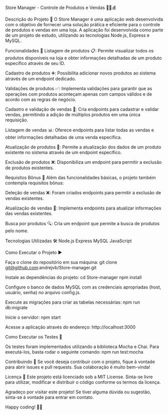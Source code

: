 Store Manager - Controle de Produtos e Vendas 🏪💼💰

Descrição do Projeto 📝
O Store Manager é uma aplicação web desenvolvida com o objetivo de fornecer uma solução prática e eficiente para o controle de produtos e vendas em uma loja. A aplicação foi desenvolvida como parte de um projeto de estudo, utilizando as tecnologias Node.js, Express e MySQL.

Funcionalidades 🚀
Listagem de produtos 📋: Permite visualizar todos os produtos disponíveis na loja e obter informações detalhadas de um produto específico através de seu ID.

Cadastro de produtos ➕: Possibilita adicionar novos produtos ao sistema através de um endpoint dedicado.

Validações de produtos ✅: Implementa validações para garantir que as operações com produtos aconteçam apenas com campos válidos e de acordo com as regras de negócio.

Cadastro e validação de vendas 🛒: Cria endpoints para cadastrar e validar vendas, permitindo a adição de múltiplos produtos em uma única requisição.

Listagem de vendas 📊: Oferece endpoints para listar todas as vendas e obter informações detalhadas de uma venda específica.

Atualização de produtos 🔄: Permite a atualização dos dados de um produto existente no sistema através de um endpoint específico.

Exclusão de produtos ❌: Disponibiliza um endpoint para permitir a exclusão de produtos existentes.

Requisitos Bônus 🌟
Além das funcionalidades básicas, o projeto também contempla requisitos bônus:

Deleção de vendas ❌: Foram criados endpoints para permitir a exclusão de vendas existentes.

Atualização de vendas 🔄: Implementa endpoints para atualizar informações das vendas existentes.

Busca por produtos 🔍: Cria um endpoint que permite a busca de produtos pelo nome.

Tecnologias Utilizadas 🛠️
Node.js
Express
MySQL
JavaScript

Como Executar o Projeto ▶️

Faça o clone do repositório em sua máquina:
git clone git@github.com:andrejvb/Store-manager.git

Instale as dependências do projeto:
cd Store-manager
npm install

Configure o banco de dados MySQL com as credenciais apropriadas (host, usuário, senha) no arquivo config.js.

Execute as migrações para criar as tabelas necessárias:
npm run db:migrate

Inicie o servidor:
npm start

Acesse a aplicação através do endereço:
http://localhost:3000

Como Executar os Testes 🧪

Os testes foram implementados utilizando a biblioteca Mocha e Chai. Para executá-los, basta rodar o seguinte comando:
npm run test:mocha

Contribuindo 🤝
Se você deseja contribuir com o projeto, fique à vontade para abrir issues e pull requests. Sua colaboração é muito bem-vinda!

Licença 📜
Este projeto está licenciado sob a MIT License. Sinta-se livre para utilizar, modificar e distribuir o código conforme os termos da licença.

Agradeço por visitar este projeto! Se tiver alguma dúvida ou sugestão, sinta-se à vontade para entrar em contato.

Happy coding! 🚀🔥
